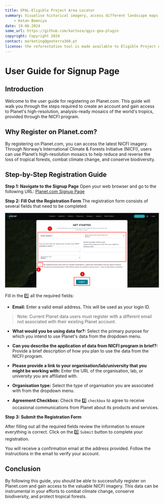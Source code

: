 ```yaml
---
title: EPAL-Eligible Project Area Locator
summary: Visualise historical imagery, access different landscape maps and generate reports for potential afforestation sites.
    - Ketan Bamniya
date: 19-06-2024
some_url: https://github.com/kartoza/qgis-gea-plugin
copyright: Copyright 2024
contact: marketing@geoterra360.pt
license: the reforestation tool is made available to Eligible Project Area Locator (EPAL) under a non-exclusive, sub-licensable, perpetual, irrevocable, royalty-free licence. This which allows EPAL to use and replicate the QGIS plugin and tool for the appointed project areas in Kenya, Uganda, and Malawi; and any other carbon offset future project areas managed, operated, and undertaken by EPAL. The reforestation tool concept, functionality, and operations, as well as the physical QGIS plugin are covered, considered, and always remain the Intellectual Property of GT360.
---
```


# User Guide for Signup Page

## Introduction

Welcome to the user guide for registering on Planet.com. This guide will walk you through the steps required to create an account and gain access to Planet's high-resolution, analysis-ready mosaics of the world's tropics, provided through the NICFI program.

## Why Register on Planet.com?

By registering on Planet.com, you can access the latest NICFI imagery. Through Norway’s International Climate & Forests Initiative (NICFI), users can use Planet’s high-resolution mosaics to help reduce and reverse the loss of tropical forests, combat climate change, and conserve biodiversity.

## Step-by-Step Registration Guide

**Step 1: Navigate to the Signup Page** Open your web browser and go to the following URL: [Planet.com Signup Page](https://www.planet.com/nicfi/#sign-up)

**Step 2: Fill Out the Registration Form** The registration form consists of several fields that need to be completed:

![SingUp form](./img/sign-up-1.png)

Fill in the 1️⃣ all the required fields:

- **Email:** Enter a valid email address. This will be used as your login ID.

>Note: Current Planet data users must register with a different email not associated with their existing Planet account.

- **What would you be using data for?:** Select the primary purpose for which you intend to use Planet's data from the dropdown menu.

- **Can you describe the application of data from NICFI program in brief?:** Provide a brief description of how you plan to use the data from the NICFI program.

- **Please provide a link to your organisation/lab/university that you might be working with:** Enter the URL of the organisation, lab, or university you are affiliated with.

- **Organisation type:** Select the type of organisation you are associated with from the dropdown menu.

- **Agreement Checkbox:** Check the 2️⃣ `checkbox` to agree to receive occasional communications from Planet about its products and services. 

**Step 3: Submit the Registration Form**

After filling out all the required fields review the information to ensure everything is correct. Click on the 3️⃣ `Submit` button to complete your registration.

You will receive a confirmation email at the address provided. Follow the instructions in the email to verify your account.

## Conclusion

By following this guide, you should be able to successfully register on Planet.com and gain access to the valuable NICFI imagery. This data can be instrumental in your efforts to combat climate change, conserve biodiversity, and protect tropical forests.
